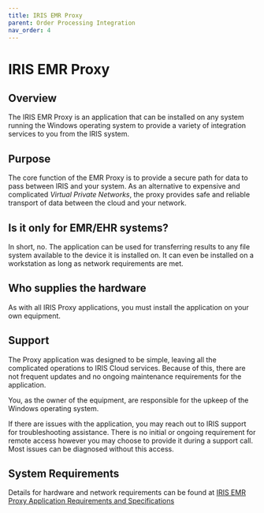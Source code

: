 ```yaml
---
title: IRIS EMR Proxy
parent: Order Processing Integration
nav_order: 4
---
```

# IRIS EMR Proxy

## Overview
The IRIS EMR Proxy is an application that can be installed on any system running the Windows operating system to provide a variety of integration services to you from the IRIS system.  

## Purpose
The core function of the EMR Proxy is to provide a secure path for data to pass between IRIS and your system.  As an alternative to expensive and complicated *Virtual Private Networks*, the proxy provides safe and reliable transport of data between the cloud and your network. 

## Is it only for EMR/EHR systems?
In short, no.  The application can be used for transferring results to any file system available to the device it is installed on.  It can even be installed on a workstation as long as network requirements are met.

## Who supplies the hardware
As with all IRIS Proxy applications, you must install the application on your own equipment.  

## Support
The Proxy application was designed to be simple, leaving all the complicated operations to IRIS Cloud services.  Because of this, there are not frequent updates and no ongoing maintenance requirements for the application.  

You, as the owner of the equipment, are responsible for the upkeep of the Windows operating system.  

If there are issues with the application, you may reach out to IRIS support for troubleshooting assistance.  There is no initial or ongoing requirement for remote access however you may choose to provide it during a support call.  Most issues can be diagnosed without this access.

## System Requirements
Details for hardware and network requirements can be found at [IRIS EMR Proxy Application Requirements and Specifications](/integration/EMRProxyReqAndSpecs/)



